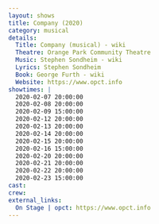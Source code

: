 ```yaml
---
layout: shows
title: Company (2020)
category: musical
details:
  Title: Company (musical) - wiki
  Theatre: Orange Park Community Theatre
  Music: Stephen Sondheim - wiki
  Lyrics: Stephen Sondheim
  Book: George Furth - wiki
  Website: https://www.opct.info
showtimes: |
  2020-02-07 20:00:00
  2020-02-08 20:00:00
  2020-02-09 15:00:00
  2020-02-12 20:00:00
  2020-02-13 20:00:00
  2020-02-14 20:00:00
  2020-02-15 20:00:00
  2020-02-16 15:00:00
  2020-02-20 20:00:00
  2020-02-21 20:00:00
  2020-02-22 20:00:00
  2020-02-23 15:00:00
cast:
crew:
external_links:
  On Stage | opct: https://www.opct.info
---
```

